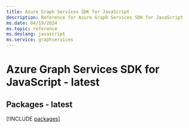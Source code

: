 ```yaml
---
title: Azure Graph Services SDK for JavaScript
description: Reference for Azure Graph Services SDK for JavaScript
ms.date: 04/19/2024
ms.topic: reference
ms.devlang: javascript
ms.service: graphservices
---
```

# Azure Graph Services SDK for JavaScript - latest
## Packages - latest
[!INCLUDE [packages](graph-services-index.md)]